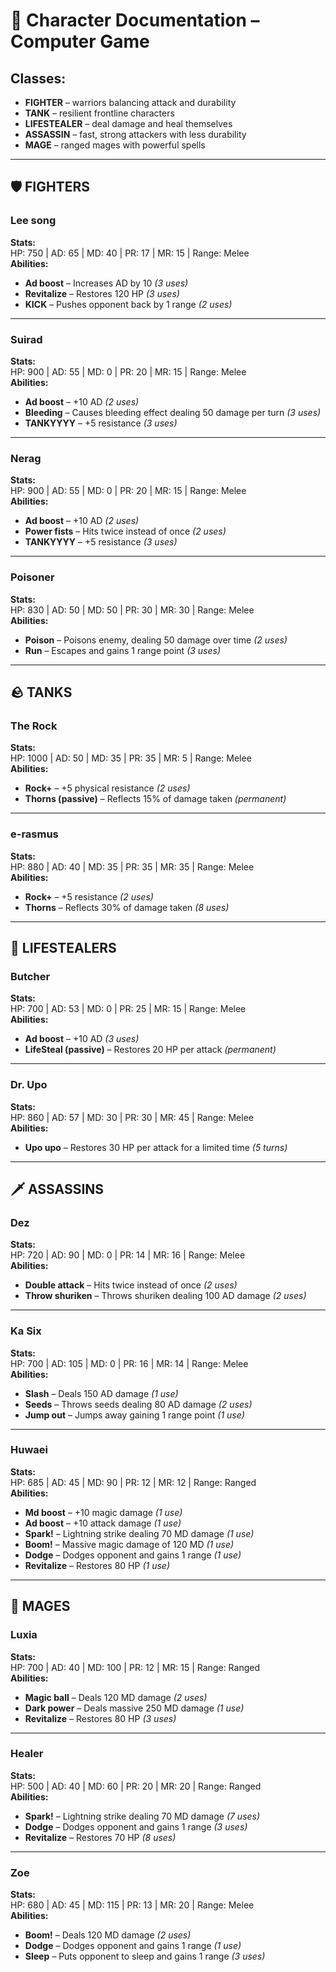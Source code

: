 # 📘 Character Documentation – Computer Game

## Classes:
- **FIGHTER** – warriors balancing attack and durability
- **TANK** – resilient frontline characters
- **LIFESTEALER** – deal damage and heal themselves
- **ASSASSIN** – fast, strong attackers with less durability
- **MAGE** – ranged mages with powerful spells

---

## 🛡️ FIGHTERS

### **Lee song**
**Stats:**  
HP: 750 | AD: 65 | MD: 40 | PR: 17 | MR: 15 | Range: Melee  
**Abilities:**
- **Ad boost** – Increases AD by 10 *(3 uses)*
- **Revitalize** – Restores 120 HP *(3 uses)*
- **KICK** – Pushes opponent back by 1 range *(2 uses)*

---

### **Suirad**
**Stats:**  
HP: 900 | AD: 55 | MD: 0 | PR: 20 | MR: 15 | Range: Melee  
**Abilities:**
- **Ad boost** – +10 AD *(2 uses)*
- **Bleeding** – Causes bleeding effect dealing 50 damage per turn *(3 uses)*
- **TANKYYYY** – +5 resistance *(3 uses)*

---

### **Nerag**
**Stats:**  
HP: 900 | AD: 55 | MD: 0 | PR: 20 | MR: 15 | Range: Melee  
**Abilities:**
- **Ad boost** – +10 AD *(2 uses)*
- **Power fists** – Hits twice instead of once *(2 uses)*
- **TANKYYYY** – +5 resistance *(3 uses)*

---

### **Poisoner**
**Stats:**  
HP: 830 | AD: 50 | MD: 50 | PR: 30 | MR: 30 | Range: Melee  
**Abilities:**
- **Poison** – Poisons enemy, dealing 50 damage over time *(2 uses)*
- **Run** – Escapes and gains 1 range point *(3 uses)*

---

## 🪨 TANKS

### **The Rock**
**Stats:**  
HP: 1000 | AD: 50 | MD: 35 | PR: 35 | MR: 5 | Range: Melee  
**Abilities:**
- **Rock+** – +5 physical resistance *(2 uses)*
- **Thorns (passive)** – Reflects 15% of damage taken *(permanent)*

---

### **e-rasmus**
**Stats:**  
HP: 880 | AD: 40 | MD: 35 | PR: 35 | MR: 35 | Range: Melee  
**Abilities:**
- **Rock+** – +5 resistance *(2 uses)*
- **Thorns** – Reflects 30% of damage taken *(8 uses)*

---

## 🧛 LIFESTEALERS

### **Butcher**
**Stats:**  
HP: 700 | AD: 53 | MD: 0 | PR: 25 | MR: 15 | Range: Melee  
**Abilities:**
- **Ad boost** – +10 AD *(3 uses)*
- **LifeSteal (passive)** – Restores 20 HP per attack *(permanent)*

---

### **Dr. Upo**
**Stats:**  
HP: 860 | AD: 57 | MD: 30 | PR: 30 | MR: 45 | Range: Melee  
**Abilities:**
- **Upo upo** – Restores 30 HP per attack for a limited time *(5 turns)*

---

## 🗡️ ASSASSINS

### **Dez**
**Stats:**  
HP: 720 | AD: 90 | MD: 0 | PR: 14 | MR: 16 | Range: Melee  
**Abilities:**
- **Double attack** – Hits twice instead of once *(2 uses)*
- **Throw shuriken** – Throws shuriken dealing 100 AD damage *(2 uses)*

---

### **Ka Six**
**Stats:**  
HP: 700 | AD: 105 | MD: 0 | PR: 16 | MR: 14 | Range: Melee  
**Abilities:**
- **Slash** – Deals 150 AD damage *(1 use)*
- **Seeds** – Throws seeds dealing 80 AD damage *(2 uses)*
- **Jump out** – Jumps away gaining 1 range point *(1 use)*

---

### **Huwaei**
**Stats:**  
HP: 685 | AD: 45 | MD: 90 | PR: 12 | MR: 12 | Range: Ranged  
**Abilities:**
- **Md boost** – +10 magic damage *(1 use)*
- **Ad boost** – +10 attack damage *(1 use)*
- **Spark!** – Lightning strike dealing 70 MD damage *(1 use)*
- **Boom!** – Massive magic damage of 120 MD *(1 use)*
- **Dodge** – Dodges opponent and gains 1 range *(1 use)*
- **Revitalize** – Restores 80 HP *(1 use)*

---

## 🔮 MAGES

### **Luxia**
**Stats:**  
HP: 700 | AD: 40 | MD: 100 | PR: 12 | MR: 15 | Range: Ranged  
**Abilities:**
- **Magic ball** – Deals 120 MD damage *(2 uses)*
- **Dark power** – Deals massive 250 MD damage *(1 use)*
- **Revitalize** – Restores 80 HP *(3 uses)*

---

### **Healer**
**Stats:**  
HP: 500 | AD: 40 | MD: 60 | PR: 20 | MR: 20 | Range: Ranged  
**Abilities:**
- **Spark!** – Lightning strike dealing 70 MD damage *(7 uses)*
- **Dodge** – Dodges opponent and gains 1 range *(3 uses)*
- **Revitalize** – Restores 70 HP *(8 uses)*

---

### **Zoe**
**Stats:**  
HP: 680 | AD: 45 | MD: 115 | PR: 13 | MR: 20 | Range: Melee  
**Abilities:**
- **Boom!** – Deals 120 MD damage *(2 uses)*
- **Dodge** – Dodges opponent and gains 1 range *(1 use)*
- **Sleep** – Puts opponent to sleep and gains 1 range *(3 uses)*